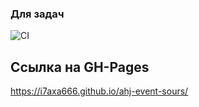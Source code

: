 ### Для задач
![CI](https://github.com/I7axa666/ahj-event-sours/actions/workflows/web.yml/badge.svg)

## Ссылка на GH-Pages
https://i7axa666.github.io/ahj-event-sours/